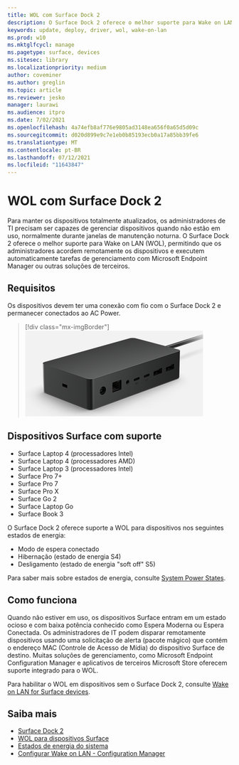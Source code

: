 ```yaml
---
title: WOL com Surface Dock 2
description: O Surface Dock 2 oferece o melhor suporte para Wake on LAN (WOL), permitindo que os administradores acordem remotamente os dispositivos e executem tarefas de gerenciamento automaticamente.
keywords: update, deploy, driver, wol, wake-on-lan
ms.prod: w10
ms.mktglfcycl: manage
ms.pagetype: surface, devices
ms.sitesec: library
ms.localizationpriority: medium
author: coveminer
ms.author: greglin
ms.topic: article
ms.reviewer: jesko
manager: laurawi
ms.audience: itpro
ms.date: 7/02/2021
ms.openlocfilehash: 4a74efb8af776e9805ad3148ea656f0a65d5d09c
ms.sourcegitcommit: d020d899e9c7e1eb0b85193ecb0a17a85bb39fe6
ms.translationtype: MT
ms.contentlocale: pt-BR
ms.lasthandoff: 07/12/2021
ms.locfileid: "11643847"
---
```

# <a name="wake-on-lan-with-surface-dock-2"></a>WOL com Surface Dock 2

Para manter os dispositivos totalmente atualizados, os administradores de TI precisam ser capazes de gerenciar dispositivos quando não estão em uso, normalmente durante janelas de manutenção noturna. O Surface Dock 2 oferece o melhor suporte para Wake on LAN (WOL), permitindo que os administradores acordem remotamente os dispositivos e executem automaticamente tarefas de gerenciamento com Microsoft Endpoint Manager ou outras soluções de terceiros.

## <a name="requirements"></a>Requisitos

Os dispositivos devem ter uma conexão com fio com o Surface Dock 2 e permanecer conectados ao AC Power.

> [!div class="mx-imgBorder"]
> ![Surface Dock 2](images/surface-dock2-angled.png)

## <a name="supported-surface-devices"></a>Dispositivos Surface com suporte

- Surface Laptop 4 (processadores Intel)
- Surface Laptop 4 (processadores AMD)
- Surface Laptop 3 (processadores Intel)
- Surface Pro 7+
- Surface Pro 7
- Surface Pro X
- Surface Go 2
- Surface Laptop Go
- Surface Book 3

O Surface Dock 2 oferece suporte a WOL para dispositivos nos seguintes estados de energia:

- Modo de espera conectado
- Hibernação (estado de energia S4)
- Desligamento (estado de energia "soft off" S5)

Para saber mais sobre estados de energia, consulte [System Power States](/windows/win32/power/system-power-states).

## <a name="how-it-works"></a>Como funciona

Quando não estiver em uso, os dispositivos Surface entram em um estado ocioso e com baixa potência conhecido como Espera Moderna ou Espera Conectada. Os administradores de IT podem disparar remotamente dispositivos usando uma solicitação de alerta (pacote mágico) que contém o endereço MAC (Controle de Acesso de Mídia) do dispositivo Surface de destino. Muitas soluções de gerenciamento, como Microsoft Endpoint Configuration Manager e aplicativos de terceiros Microsoft Store oferecem suporte integrado para o WOL.

Para habilitar o WOL em dispositivos sem o Surface Dock 2, consulte [Wake on LAN for Surface devices](wake-on-lan-for-surface-devices.md).

## <a name="learn-more"></a>Saiba mais

- [Surface Dock 2](https://www.microsoft.com/p/surface-dock-2-for-business/8q4hgc6kbmdq?)
- [WOL para dispositivos Surface](wake-on-lan-for-surface-devices.md)
- [Estados de energia do sistema](/windows/win32/power/system-power-states)
- [Configurar Wake on LAN - Configuration Manager](/mem/configmgr/core/clients/deploy/configure-wake-on-lan)
